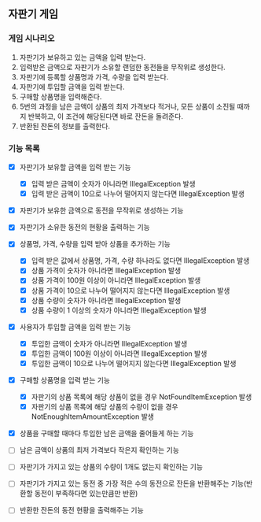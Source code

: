 ## 자판기 게임

### 게임 시나리오
1. 자판기가 보유하고 있는 금액을 입력 받는다.
2. 입력받은 금액으로 자판기가 소유할 랜덤한 동전들을 무작위로 생성한다.
3. 자판기에 등록할 상품명과 가격, 수량을 입력 받는다.
4. 자판기에 투입할 금액을 입력 받는다.
5. 구매할 상품명을 입력해준다.
6. 5번의 과정을 남은 금액이 상품의 최저 가격보다 적거나, 모든 상품이 소진될 때까지 반복하고, 이 조건에 해당된다면 바로 잔돈을 돌려준다.
7. 반환된 잔돈의 정보를 출력한다.

### 기능 목록
- [x] 자판기가 보유할 금액을 입력 받는 기능
  - [x] 입력 받은 금액이 숫자가 아니라면 IllegalException 발생 
  - [x] 입력 받은 금액이 10으로 나누어 떨어지지 않는다면 IllegalException 발생
- [x] 자판기가 보유한 금액으로 동전을 무작위로 생성하는 기능
- [x] 자판기가 소유한 동전의 현황을 출력하는 기능
- [x] 상품명, 가격, 수량을 입력 받아 상품을 추가하는 기능 
    - [x] 입력 받은 값에서 상품명, 가격, 수량 하나라도 없다면 IllegalException 발생
    - [x] 상품 가격이 숫자가 아니라면 IllegalException 발생 
    - [x] 상품 가격이 100원 이상이 아니라면 IllegalException 발생
    - [x] 상품 가격이 10으로 나누어 떨어지지 않는다면 IllegalException 발생
    - [x] 상품 수량이 숫자가 아니라면 IllegalException 발생
    - [x] 상품 수량이 1 이상의 숫자가 아니라면 IllegalException 발생
- [x] 사용자가 투입할 금액을 입력 받는 기능
  - [x] 투입한 금액이 숫자가 아니라면 IllegalException 발생
  - [x] 투입한 금액이 100원 이상이 아니라면 IllegalException 발생
  - [x] 투입한 금액이 10으로 나누어 떨어지지 않는다면 IllegalException 발생
- [x] 구매할 상품명을 입력 받는 기능
  - [x] 자판기의 상품 목록에 해당 상품이 없을 경우 NotFoundItemException 발생
  - [x] 자판기의 상품 목록에 해당 상품의 수량이 없을 경우 NotEnoughItemAmountException 발생
- [x] 상품을 구매할 때마다 투입한 남은 금액을 줄어들게 하는 기능
- [ ] 남은 금액이 상품의 최저 가격보다 작은지 확인하는 기능
- [ ] 자판기가 가지고 있는 상품의 수량이 1개도 없는지 확인하는 기능
- [ ] 자판기가 가지고 있는 동전 중 가장 적은 수의 동전으로 잔돈을 반환해주는 기능(반환할 동전이 부족하다면 있는만큼만 반환)
- [ ] 반환한 잔돈의 동전 현황을 출력해주는 기능


  
